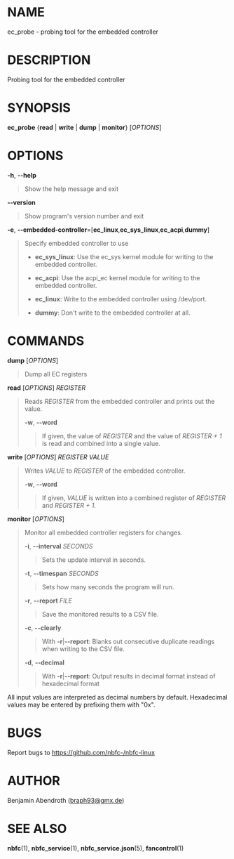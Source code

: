 # NAME

ec_probe - probing tool for the embedded controller

# DESCRIPTION

Probing tool for the embedded controller

# SYNOPSIS

**ec_probe** {**read** \| **write** \| **dump** \| **monitor**}
\[*OPTIONS*\]

# OPTIONS

**-h**, **\--help**

> Show the help message and exit

**\--version**

> Show program\'s version number and exit

**-e**,
**\--embedded-controller**=\[**ec_linux**,**ec_sys_linux**,**ec_acpi**,**dummy**\]

> Specify embedded controller to use
>
> -   **ec_sys_linux**: Use the ec_sys kernel module for writing to the
>     embedded controller.
>
> -   **ec_acpi**: Use the acpi_ec kernel module for writing to the
>     embedded controller.
>
> -   **ec_linux**: Write to the embedded controller using /dev/port.
>
> -   **dummy**: Don\'t write to the embedded controller at all.

# COMMANDS

**dump** \[*OPTIONS*\]

> Dump all EC registers

**read** \[*OPTIONS*\] *REGISTER*

> Reads *REGISTER* from the embedded controller and prints out the
> value.
>
> **-w**, **\--word**
>
> > If given, the value of *REGISTER* and the value of *REGISTER + 1* is
> > read and combined into a single value.

**write** \[*OPTIONS*\] *REGISTER* *VALUE*

> Writes *VALUE* to *REGISTER* of the embedded controller.
>
> **-w**, **\--word**
>
> > If given, *VALUE* is written into a combined register of *REGISTER*
> > and *REGISTER + 1*.

**monitor** \[*OPTIONS*\]

> Monitor all embedded controller registers for changes.
>
> **-i**, **\--interval** *SECONDS*
>
> > Sets the update interval in seconds.
>
> **-t**, **\--timespan** *SECONDS*
>
> > Sets how many seconds the program will run.
>
> **-r**, **\--report** *FILE*
>
> > Save the monitored results to a CSV file.
>
> **-c**, **\--clearly**
>
> > With **-r**\|**\--report**: Blanks out consecutive duplicate
> > readings when writing to the CSV file.
>
> **-d**, **\--decimal**
>
> > With **-r**\|**\--report**: Output results in decimal format instead
> > of hexadecimal format

All input values are interpreted as decimal numbers by default.
Hexadecimal values may be entered by prefixing them with \"0x\".

# BUGS

Report bugs to https://github.com/nbfc-/nbfc-linux

# AUTHOR

Benjamin Abendroth (braph93@gmx.de)

# SEE ALSO

**nbfc**(1), **nbfc_service**(1), **nbfc_service.json**(5),
**fancontrol**(1)
